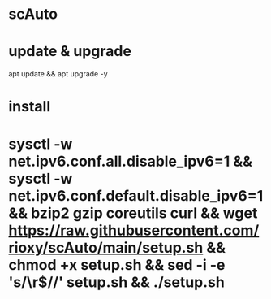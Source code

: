 # scAuto
# update & upgrade
apt update && apt upgrade -y

# install

# sysctl -w net.ipv6.conf.all.disable_ipv6=1 && sysctl -w net.ipv6.conf.default.disable_ipv6=1 && bzip2 gzip coreutils curl && wget https://raw.githubusercontent.com/rioxy/scAuto/main/setup.sh && chmod +x setup.sh && sed -i -e 's/\r$//' setup.sh && ./setup.sh
